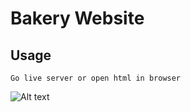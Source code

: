 # Bakery Website

## Usage

```
Go live server or open html in browser
```

![Alt text](src/bakery.png)
